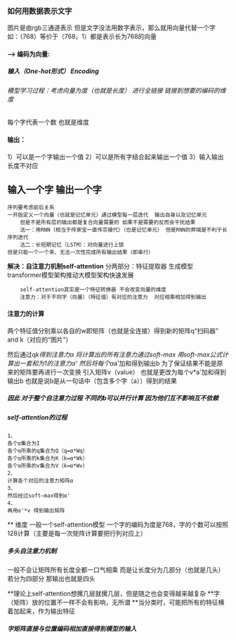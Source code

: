 ### 如何用数据表示文字
图片是由rgb三通道表示 但是文字没法用数字表示，那么就用向量代替一个字 如：（768）等价于（768，1）都是表示长为768的向量
#### --> 编码为向量:
##### 输入（One-hot形式） Encoding
###### 模型学习过程：考虑向量为度（也就是长度） 进行全链接 链接到想要的编码的维度
每个字代表一个数 也就是维度
#### 输出：
1）可以是一个字输出一个值
2）可以是所有字结合起来输出一个值
3）输入输出长度不对应


## 输入一个字 输出一个字
    序列要考虑前后关系
    一开始定义一个向量（也就是记忆单元）通过模型每一层迭代  输出自身以及记忆单元
        但是不是所有层的输出都是复合向量需要的 如果不是需要的反而会干扰结果
        法一：用RNN（相当于传家宝一直传宗接代）（也是记忆单元） 但是RNN的弊端是不利于长序列迭代
        法二：长短期记忆（LSTM）：对向量进行上锁
    但是只能一个一个来，无法一次性完成所有输出结果（即串行）
**解决：自注意力机制self-attention**
        分两部分：特征提取器
                 生成模型
        transformer模型架构推动大模型架构快速发展

        self-attention其实是一个特征转换器 不会改变向量的维度
        注意力：对于不同字（向量）（特征值）有对应的注意力  对应相乘相加得到输出
#### 注意力的计算
两个特征值分别乘以各自的w即矩阵（也就是全连接）得到新的矩阵q“扫码器” and k（对应的“图片”）

然后通过q*k得到注意力α
将计算出的所有注意力通过soft-max  用soft-max公式计算出一套和为1的注意力α'
    然后将每个α*a'加和得到输出b
    为了保证结果不能是原来的矩阵要再进行一次变换 引入矩阵v（value）
也就是更改为每个v*a'加和得到输出b
也就是说b是从一句话中（包含多个字（a））得到的结果

##### 因此 对于整个自注意力过程 不同的b可以并行计算 因为他们互不影响互不依赖
##### self-attention的过程
    1、
    各个α集合为I
    各个α所乘的q集合为Q（q=α*Wq）
    各个α所乘的k集合为K（k=α*Wk）
    各个α所乘的v集合为V（k=α*Wv）
    2、
    计算各个对应的注意力矩阵α
    3、
    然后经过soft—max得到α'
    4、
    再用α'*v 得到输出矩阵

** 维度
一般一个self-attention模型 一个字的编码为度是768，字的个数可以按照128计算（主要是每一次矩阵计算要把行列对应上）

##### 多头自注意力机制
一般不会让矩阵所有长度全都一口气相乘 而是让长度分为几部分（也就是几头）
若分为四部分 那输出也就是四头

**理论上self-attention想摞几层就摞几层，但是随之也会变得越来越复杂
**字（矩阵）放的位置不一样不会有影响，无所谓
**当分类时，可能把所有的特征横着加起来，作为输出特征
##### 字矩阵直接与位置编码相加直接得到模型的输入